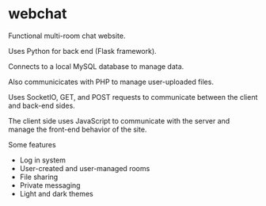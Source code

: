 # webchat
Functional multi-room chat website.

Uses Python for back end (Flask framework).  

Connects to a local MySQL database to manage data.

Also communicicates with PHP to manage user-uploaded files.

Uses SocketIO, GET, and POST requests to communicate between the client and back-end sides.

The client side uses JavaScript to communicate with the server and manage the front-end behavior of the site.

Some features

<ul>
  <li>Log in system</li>
  <li>User-created and user-managed rooms</li>
  <li>File sharing</li>
  <li>Private messaging</li>
  <li>Light and dark themes</li>
</ul>
